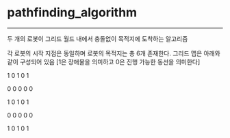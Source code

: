 # pathfinding_algorithm
---
두 개의 로봇이 그리드 월드 내에서 충돌없이 목적지에 도착하는 알고리즘

각 로봇의 시작 지점은 동일하며 로봇의 목적지는 총 6개 존재한다.
그리드 맵은 아래와 같이 구성되어 있음 [1은 장애물을 의미하고 0은 진행 가능한 동선을 의미한다] 


1 0 1 0 1

0 0 0 0 0

1 0 1 0 1

0 0 0 0 0

1 0 1 0 1

